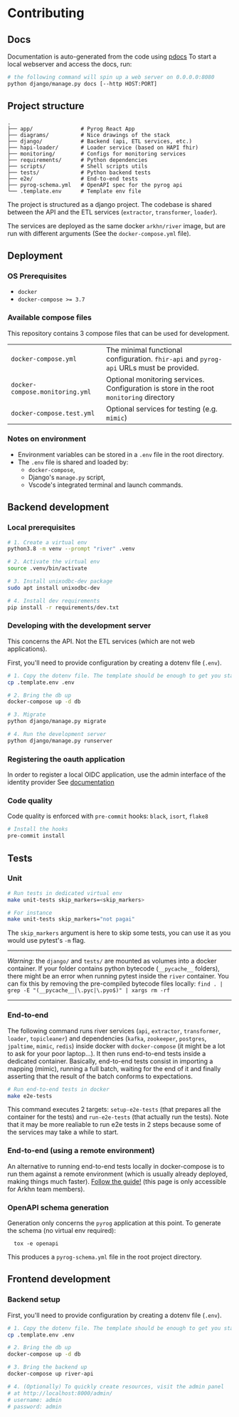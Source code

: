 # Contributing

## Docs

Documentation is auto-generated from the code using [pdocs](https://pdoc3.github.io/pdoc/)
To start a local webserver and access the docs, run:

```bash
# the following command will spin up a web server on 0.0.0.0:8080
python django/manage.py docs [--http HOST:PORT]
```

## Project structure

    .
    ├── app/               # Pyrog React App
    ├── diagrams/          # Nice drawings of the stack
    ├── django/            # Backend (api, ETL services, etc.)
    ├── hapi-loader/       # Loader service (based on HAPI fhir)
    ├── monitoring/        # Configs for monitoring services
    ├── requirements/      # Python dependencies
    ├── scripts/           # Shell scripts utils
    ├── tests/             # Python backend tests
    ├── e2e/               # End-to-end tests
    ├── pyrog-schema.yml   # OpenAPI spec for the pyrog api
    └── .template.env      # Template env file

The project is structured as a django project. The codebase is shared between the API and the ETL services (`extractor`, `transformer`, `loader`).

The services are deployed as the same docker `arkhn/river` image, but are run with different arguments (See the `docker-compose.yml` file).

## Deployment

### OS Prerequisites

- `docker`
- `docker-compose >= 3.7`

### Available compose files

This repository contains 3 compose files that can be used for development.

|                                 |                                                                                         |
| ------------------------------- | --------------------------------------------------------------------------------------- |
| `docker-compose.yml`            | The minimal functional configuration. `fhir-api` and `pyrog-api` URLs must be provided. |
| `docker-compose.monitoring.yml` | Optional monitoring services. Configuration is store in the root `monitoring` directory |
| `docker-compose.test.yml`       | Optional services for testing (e.g. `mimic`)                                            |

### Notes on environment

- Environment variables can be stored in a `.env` file in the root directory.
- The `.env` file is shared and loaded by:
  - `docker-compose`,
  - Django's `manage.py` script,
  - Vscode's integrated terminal and launch commands.

## Backend development

### Local prerequisites

```bash
# 1. Create a virtual env
python3.8 -m venv --prompt "river" .venv

# 2. Activate the virtual env
source .venv/bin/activate

# 3. Install unixodbc-dev package
sudo apt install unixodbc-dev

# 4. Install dev requirements
pip install -r requirements/dev.txt
```

### Developing with the development server

This concerns the API. Not the ETL services (which are not web applications).

First, you'll need to provide configuration by creating a dotenv file (`.env`).

```bash
# 1. Copy the dotenv file. The template should be enough to get you started.
cp .template.env .env

# 2. Bring the db up
docker-compose up -d db

# 3. Migrate
python django/manage.py migrate

# 4. Run the development server
python django/manage.py runserver
```

### Registering the oauth application

In order to register a local OIDC application, use the admin interface of the identity provider
See [documentation](https://github.com/arkhn/o-provider/blob/main/FAQ.md#comment-cr%C3%A9er-une-application-)

### Code quality

Code quality is enforced with `pre-commit` hooks: `black`, `isort`, `flake8`

```bash
# Install the hooks
pre-commit install
```

## Tests

### Unit

```bash
# Run tests in dedicated virtual env
make unit-tests skip_markers=<skip_markers>

# For instance
make unit-tests skip_markers="not pagai"
```

The `skip_markers` argument is here to skip some tests, you can use it as you would use pytest's `-m` flag.

---

_Warning_: the `django/` and `tests/` are mounted as volumes into a docker container. If your folder contains python bytecode (`__pycache__` folders), there might be an error when running pytest inside the `river` container. You can fix this by removing the pre-compiled bytecode files locally:
`find . | grep -E "(__pycache__|\.pyc|\.pyo$)" | xargs rm -rf`

---

### End-to-end

The following command runs river services (`api`, `extractor`, `transformer`, `loader`, `topicleaner`) and dependencies (`kafka`, `zookeeper`, `postgres`, `jpaltime`, `mimic`, `redis`) inside docker with `docker-compose` (it might be a lot to ask for your poor laptop...). It then runs end-to-end tests inside a dedicated container.
Basically, end-to-end tests consist in importing a mapping (mimic), running a full batch, waiting for the end of it and finally asserting that the result of the batch conforms to expectations.

```bash
# Run end-to-end tests in docker
make e2e-tests
```

This command executes 2 targets: `setup-e2e-tests` (that prepares all the container for the tests) and `run-e2e-tests` (that actually run the tests). Note that it may be more realiable to run e2e tests in 2 steps because some of the services may take a while to start.

### End-to-end (using a remote environment)

An alternative to running end-to-end tests locally in docker-compose is to run them against a remote environment (which is usually already deployed, making things much faster). [Follow the guide!](https://github.com/arkhn/deployment/blob/the-future/stack/documentation/testy.md#how-to-run-integration-tests-on-my-local-changes-) (this page is only accessible for Arkhn team members).

### OpenAPI schema generation

Generation only concerns the `pyrog` application at this point. To generate the schema (no virtual env required):

      tox -e openapi

This produces a `pyrog-schema.yml` file in the root project directory.

## Frontend development

### Backend setup

First, you'll need to provide configuration by creating a dotenv file (`.env`).

```bash
# 1. Copy the dotenv file. The template should be enough to get you started.
cp .template.env .env

# 2. Bring the db up
docker-compose up -d db

# 3. Bring the backend up
docker-compose up river-api

# 4. (Optionally) To quickly create resources, visit the admin panel
# at http://localhost:8000/admin/
# username: admin
# password: admin
```
